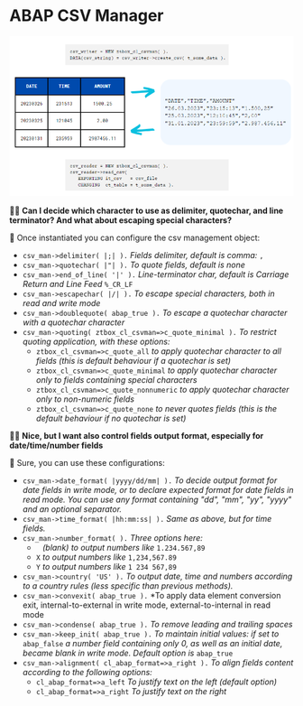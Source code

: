 # ABAP CSV Manager

![Example](CSV_Example.png)

:office_worker: **Can I decide which character to use as delimiter, quotechar, and line terminator? And what about escaping special characters?**

:mage: Once instantiated you can configure the csv management object:
- `csv_man->delimiter( |;| ).`  *Fields delimiter, default is comma:* `,`
- `csv_man->quotechar( |"| ).`  *To quote fields, default is none*
- `csv_man->end_of_line( '|' ).` *Line-terminator char, default is Carriage Return and Line Feed* `%_CR_LF`
- `csv_man->escapechar( |/| ).` *To escape special characters, both in read and write mode*
- `csv_man->doublequote( abap_true ).` *To escape a quotechar character with a quotechar character*
- `csv_man->quoting( ztbox_cl_csvman=>c_quote_minimal ).` *To restrict quoting application, with these options:*
  - `ztbox_cl_csvman=>c_quote_all` *to apply quotechar character to all fields (this is default behaviour if a quotechar is set)*
  - `ztbox_cl_csvman=>c_quote_minimal` *to apply quotechar character only to fields containing special characters*
  - `ztbox_cl_csvman=>c_quote_nonnumeric` *to apply quotechar character only to non-numeric fields*
  - `ztbox_cl_csvman=>c_quote_none` *to never quotes fields (this is the default behaviour if no quotechar is set)*

:office_worker: **Nice, but I want also control fields output format, especially for date/time/number fields**

:mage: Sure, you can use these configurations:
- `csv_man->date_format( |yyyy/dd/mm| ).` *To decide output format for date fields in write mode, or to declare expected format for date fields in read mode. You can use any format containing "dd", "mm", "yy", "yyyy" and an optional separator.*
- `csv_man->time_format( |hh:mm:ss| ).` *Same as above, but for time fields.*
- `csv_man->number_format( ).` *Three options here:*
  - ` ` *(blank) to output numbers like* `1.234.567,89`
  - `X` *to output numbers like* `1,234,567.89`
  - `Y` *to output numbers like* `1 234 567,89`
- `csv_man->country( 'US' ).` *To output date, time and numbers according to a country rules (less specific than previous methods).*
- `csv_man->convexit( abap_true ).` *To apply data element conversion exit, internal-to-external in write mode, external-to-internal in read mode
- `csv_man->condense( abap_true ).` *To remove leading and trailing spaces*
- `csv_man->keep_init( abap_true ).` *To maintain initial values: if set to* `abap_false` *a number field containing only 0, as well as an initial date, became blank in write mode. Default option is* `abap_true`
- `csv_man->alignment( cl_abap_format=>a_right ).` *To align fields content according to the following options:*
  - `cl_abap_format=>a_left` *To justify text on the left (default option)*
  - `cl_abap_format=>a_right` *To justify text on the right*
